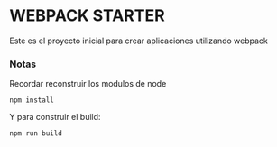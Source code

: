 # WEBPACK STARTER

Este es el proyecto inicial para crear aplicaciones utilizando webpack

### Notas
Recordar reconstruir los modulos de node
```
npm install
```

Y para construir el build:
```
npm run build
```